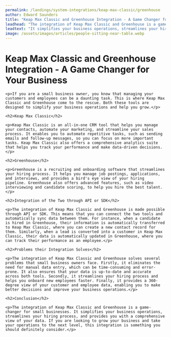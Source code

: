 ```yaml
---
permalink: /landings/system-integrations/keap-max-classic/greenhouse
author: Edward Saunders
title: "Keap Max Classic and Greenhouse Integration - A Game Changer for Your Business"
leadhead: "The integration of Keap Max Classic and Greenhouse is a game-changer for small businesses"
leadtext: "It simplifies your business operations, streamlines your hiring process, and provides you with a comprehensive view of your data. If you are looking to grow your business and take your operations to the next level, this integration is something you should definitely consider."
image: /assets/images/articles/people-sitting-near-table.webp
---
```

<div class="arttext">
	<h1>Keap Max Classic and Greenhouse Integration - A Game Changer for Your Business</h1>

	<p>If you are a small business owner, you know that managing your customers and employees can be a daunting task. This is where Keap Max Classic and Greenhouse come to the rescue. Both these tools are designed to simplify your business operations and help you grow.</p>

	<h2>Keap Max Classic</h2>

	<p>Keap Max Classic is an all-in-one CRM tool that helps you manage your contacts, automate your marketing, and streamline your sales process. It enables you to automate repetitive tasks, such as sending emails and follow-up messages, so you can focus on more important tasks. Keap Max Classic also offers a comprehensive analytics suite that helps you track your performance and make data-driven decisions.</p>

	<h2>Greenhouse</h2>

	<p>Greenhouse is a recruiting and onboarding software that streamlines your hiring process. It helps you manage job postings, applications, and interviews, and provides a bird's eye view of your hiring pipeline. Greenhouse also offers advanced features, such as video interviewing and candidate scoring, to help you hire the best talent.</p>

	<h2>Integration of the Two through API or SDK</h2>

	<p>The integration of Keap Max Classic and Greenhouse is made possible through API or SDK. This means that you can connect the two tools and automatically sync data between them. For instance, when a candidate is hired in Greenhouse, their information is automatically transferred to Keap Max Classic, where you can create a new contact record for them. Similarly, when a lead is converted into a customer in Keap Max Classic, their data is automatically updated in Greenhouse, where you can track their performance as an employee.</p>

	<h2>Problems their Integration Solves</h2>

	<p>The integration of Keap Max Classic and Greenhouse solves several problems that small business owners face. Firstly, it eliminates the need for manual data entry, which can be time-consuming and error-prone. It also ensures that your data is up-to-date and accurate across both tools. Secondly, it streamlines your hiring process and helps you onboard new employees faster. Finally, it provides a 360-degree view of your customer and employee data, enabling you to make better decisions and improve your business operations.</p>

	<h2>Conclusion</h2>

	<p>The integration of Keap Max Classic and Greenhouse is a game-changer for small businesses. It simplifies your business operations, streamlines your hiring process, and provides you with a comprehensive view of your data. If you are looking to grow your business and take your operations to the next level, this integration is something you should definitely consider.</p>

</div>